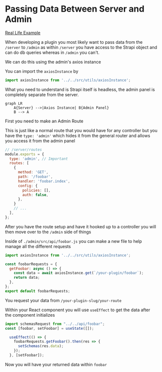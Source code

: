 # Passing Data Between Server and Admin

[Real Life Example](https://github.com/excl-networks/strapi-plugin-generate-schema/tree/master/admin)

When developing a plugin you most likely want to pass data from the `/server` to `/admin` as within `/server` you have access to the Strapi object and can do db queries whereas in `/admin` you can't.

We can do this using the admin's axios instance 

You can import the `axiosInstance` by 

```js
import axiosInstance from '../../src/utils/axiosInstance';
```

What you need to understand is Strapi itself is headless, the admin panel is completely separate from the server.

```mermaid
graph LR
    A{Server} -->|Axios Instance| B{Admin Panel}
    B --> A
```

First you need to make an Admin Route

This is just like a normal route that you would have for any controller but you have the `type: 'admin'` which hides it from the general router and allows you access it from the admin panel

```js
// /server/routes
module.exports = {
  type: 'admin', // Important
  routes: [
    {
      method: 'GET',
      path: '/foobar',
      handler: 'foobar.index',
      config: {
        policies: [],
        auth: false,
      },
    }
    // ...
  ],
};
```

After you have the route setup and have it hooked up to a controller you will then move over to the `/admin` side of things

Inside of `./admin/src/api/foobar.js` you can make a new file to help manage all the different requests

```js
import axiosInstance from '../../src/utils/axiosInstance';

const foobarRequests = {
  getFoobar: async () => {
    const data = await axiosInstance.get(`/your-plugin/foobar`);
    return data;
  },
};
export default foobarRequests;
```

You request your data from `/your-plugin-slug/your-route`

Within your React component you will use `useEffect` to get the data after the component initializes

```js
import schemasRequest from "../../api/foobar";
const [foobar, setFoobar] = useState([]);

  useEffect(() => {
    foobarRequests.getFoobar().then(res => {
      setSchemas(res.data);
    });
  }, [setFoobar]);
```

Now you will have your returned data within `foobar`
